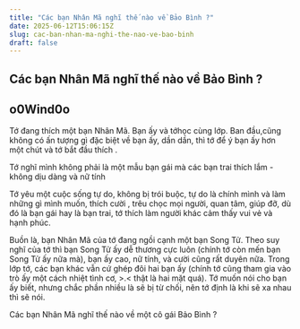 ```yaml
---
title: "Các bạn Nhân Mã nghĩ thế nào về Bảo Bình ?"
date: 2025-06-12T15:06:15Z
slug: cac-ban-nhan-ma-nghi-the-nao-ve-bao-binh
draft: false
---
```


## Các bạn Nhân Mã nghĩ thế nào về Bảo Bình ?

## o0Wind0o

Tớ đang thích một bạn Nhân Mã. Bạn ấy và tớhọc cùng lớp. Ban đầu,cũng không có ấn tượng gì đặc biệt về bạn ấy, dần dần, thì tớ để ý bạn ấy hơn một chút và tớ bắt đầu thích .
 
Tớ nghĩ mình không phải là một mẫu bạn gái mà các bạn trai thích lắm - không dịu dàng và nữ tính
 
Tớ yêu một cuộc sống tự do, không bị trói buộc, tự do là chính mình và làm những gì mình muốn, thích cười , trêu chọc mọi người, quan tâm, giúp đỡ, dù đó là bạn gái hay là bạn trai, tớ thích làm người khác cảm thấy vui vẻ và hạnh phúc. 
 
 Buồn là, bạn Nhân Mã của tớ đang ngồi cạnh một bạn Song Tử. Theo suy nghĩ của tớ thì bạn Song Tử ấy dễ thương cực luôn (chính tớ còn mến bạn Song Tử ấy nữa mà), bạn ấy cao, nữ tính, và cười cũng rất duyên nữa. Trong lớp tớ, các bạn khác vẫn cứ ghép đôi hai bạn ấy (chính tớ cũng tham gia vào trò ấy một cách nhiệt tình cơ, >.< thật là hai mặt quá). Tớ muốn nói cho bạn ấy biết, nhưng chắc phần nhiều là sẽ bị từ chối, nên tớ định là khi sẽ xa nhau thì sẽ nói.
 
Các bạn Nhân Mã nghĩ thế nào về một cô gái Bảo Bình ?